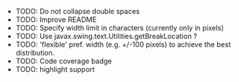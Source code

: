 * TODO: Do not collapse double spaces
* TODO: Improve README
* TODO: Specify width limit in characters (currently only in pixels)
* TODO: Use javax.swing.text.Utilities.getBreakLocation ?
* TODO: 'flexible' pref. width (e.g. +/-100 pixels) to achieve the best distribution.
* TODO: Code coverage badge
* TODO: highlight support
